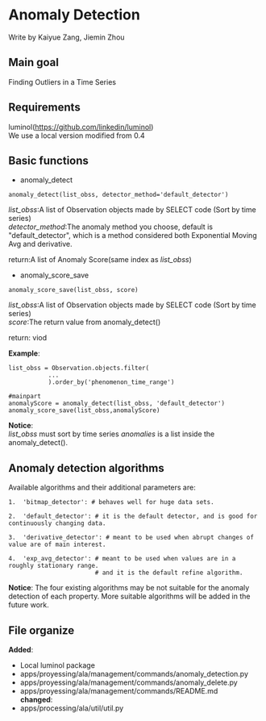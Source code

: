 # Anomaly Detection
Write by Kaiyue Zang, Jiemin Zhou
 
## Main goal
Finding Outliers in a Time Series

## Requirements
luminol(https://github.com/linkedin/luminol)  
We use a local version modified from 0.4

## Basic functions
+ anomaly_detect  
```
anomaly_detect(list_obss, detector_method='default_detector')
```
*list_obss*:A list of Observation objects made by SELECT code (Sort by time series)  
*detector_method*:The anomaly method you choose, default is "default_detector", which is a method considered both Exponential Moving Avg and derivative.

return:A list of Anomaly Score(same index as _list_obss_)

+ anomaly_score_save
```
anomaly_score_save(list_obss, score)
```
*list_obss*:A list of Observation objects made by SELECT code (Sort by time series)  
*score*:The return value from anomaly_detect()

return: viod  
  
**Example**:
```
list_obss = Observation.objects.filter(
           ...    
           ).order_by('phenomenon_time_range')

#mainpart
anomalyScore = anomaly_detect(list_obss, 'default_detector')
anomaly_score_save(list_obss,anomalyScore)
```

**Notice**:  
_list_obss_ must sort by time series
_anomalies_ is a list inside the anomaly_detect().

## Anomaly detection algorithms
Available algorithms and their additional parameters are:
```
1.  'bitmap_detector': # behaves well for huge data sets.

2.  'default_detector': # it is the default detector, and is good for continuously changing data.

3.  'derivative_detector': # meant to be used when abrupt changes of value are of main interest.

4.  'exp_avg_detector': # meant to be used when values are in a roughly stationary range.
                        # and it is the default refine algorithm.

```
**Notice**:
The four existing algorithms may be not suitable for the anomaly detection of each property. More suitable algorithms will be added in the future work.

## File organize
**Added**:  
+ Local luminol package
+ apps/proyessing/ala/management/commands/anomaly_detection.py  
+ apps/proyessing/ala/management/commands/anomaly_delete.py  
+ apps/proyessing/ala/management/commands/README.md  
**changed**:  
+ apps/processing/ala/util/util.py
